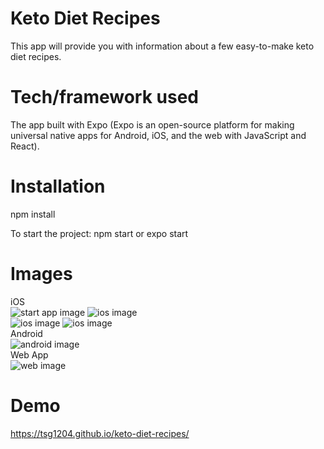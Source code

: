 # Keto Diet Recipes 

This app will provide you with information about a few easy-to-make keto diet recipes.

# Tech/framework used
The app built with Expo (Expo is an open-source platform for making universal native apps for Android, iOS, and the web with JavaScript and React). 


# Installation
npm install

To start the project:
npm start or expo start

# Images
iOS\
![start app image](assets/start-page.png)
![ios image](assets/ios-img.png)\
![ios image](assets/ios-calculator.png)
![ios image](assets/ios-calc-result.png)\
Android\
![android image](assets/android-img.png)\
Web App\
![web image](assets/web-img.png)

# Demo
https://tsg1204.github.io/keto-diet-recipes/

